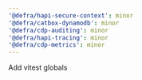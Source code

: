 ```yaml
---
'@defra/hapi-secure-context': minor
'@defra/catbox-dynamodb': minor
'@defra/cdp-auditing': minor
'@defra/hapi-tracing': minor
'@defra/cdp-metrics': minor
---
```


Add vitest globals
